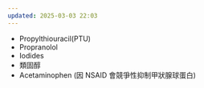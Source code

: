 ```yaml
---
updated: 2025-03-03 22:03
---
```

- Propylthiouracil(PTU)
- Propranolol
- Iodides
- 類固醇
- Acetaminophen (因 NSAID 會競爭性抑制甲狀腺球蛋白)